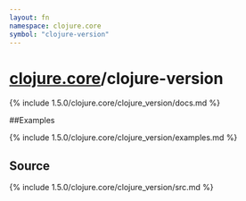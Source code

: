 ```yaml
---
layout: fn
namespace: clojure.core
symbol: "clojure-version"
---
```


# [clojure.core](../)/clojure-version

{% include 1.5.0/clojure.core/clojure_version/docs.md %}

##Examples

{% include 1.5.0/clojure.core/clojure_version/examples.md %}
## Source
{% include 1.5.0/clojure.core/clojure_version/src.md %}


